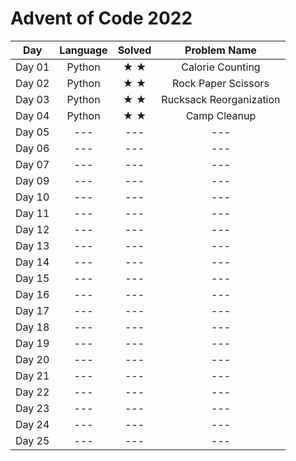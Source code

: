# Advent of Code 2022

| Day            | Language              |  Solved  | Problem Name     |
| -------------  |:-------------:        | :-----:  | :---:            |
| Day 01         | Python                   |&#9733; &#9733; | Calorie Counting               |
| Day 02         | Python                   |&#9733; &#9733; |Rock Paper Scissors               |
| Day 03         | Python                   |&#9733; &#9733; | Rucksack Reorganization               |
| Day 04         | Python                   | &#9733; &#9733;      | Camp Cleanup               |
| Day 05         | ---                   | ---      |---               |
| Day 06         | ---                   | ---      |---               |
| Day 07         | ---                   | ---      |---               |
| Day 09         | ---                   | ---      |---               |
| Day 10         | ---                   | ---      |---               |
| Day 11         | ---                   | ---      |---               |
| Day 12         | ---                   | ---      |---               |
| Day 13         | ---                   | ---      |---               |
| Day 14         | ---                   | ---      |---               |
| Day 15         | ---                   | ---      |---               |
| Day 16         | ---                   | ---      |---               |
| Day 17         | ---                   | ---      |---               |
| Day 18         |---                    | ---      |---               |
| Day 19         | ---                   | ---      |---               |
| Day 20         | ---                   | ---      |---               |
| Day 21         | ---                   | ---      |---               |
| Day 22         | ---                   | ---      |---               |
| Day 23         | ---                   | ---      |---               |
| Day 24         | ---                   | ---      |---               |
| Day 25         | ---                   | ---      |---               |
